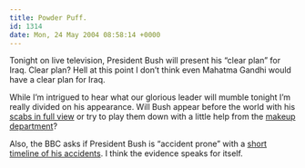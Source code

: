 ```yaml
---
title: Powder Puff.
id: 1314
date: Mon, 24 May 2004 08:58:14 +0000
---
```


Tonight on live television, President Bush will present his “clear plan” for Iraq. Clear plan? Hell at this point I don’t think even Mahatma Gandhi would have a clear plan for Iraq.  

While I’m intrigued to hear what our glorious leader will mumble tonight I’m really divided on his appearance. Will Bush appear before the world with his [scabs in full view](http://story.news.yahoo.com/news?tmpl=story2&u=/040524/photos_pl_afp/040524103819_k4m0ed8t_photo0&e=11) or try to play them down with a little help from the [makeup department](http://www.cbsnews.com/stories/2003/03/21/iraq/main545215.shtml)?  

Also, the <span class="caps">BBC</span> asks if President Bush is “accident prone” with a [short timeline of his accidents](http://news.bbc.co.uk/2/hi/americas/3739515.stm). I think the evidence speaks for itself.





